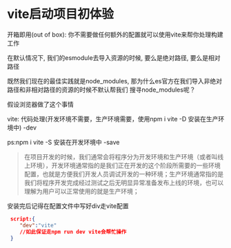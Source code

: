# vite启动项目初体验

开箱即用(out of box): 你不需要做任何额外的配置就可以使用vite来帮你处理构建工作

在默认情况下, 我们的esmodule去导入资源的时候, 要么是绝对路径, 要么是相对路径

既然我们现在的最佳实践就是node_modules, 那为什么es官方在我们导入非绝对路径和非相对路径的资源的时候不默认帮我们 搜寻node_modules呢？

假设浏览器做了这个事情

vite: 代码处理(开发环境不需要，生产环境需要，使用npm i vite -D 安装在生产环境中) -dev
 
ps:npm i vite -S 安装在开发环境中 -save

> 在项目开发的时候，我们通常会将程序分为开发环境和生产环境（或者叫线上环境），开发环境通常指的是我们正在开发的这个阶段所需要的一些环境配置，也就是方便我们开发人员调试开发的一种环境；生产环境通常指的是我们将程序开发完成经过测试之后无明显异常准备发布上线的环境，也可以理解为用户可以正常使用的就是生产环境；

安装完后记得在配置文件中写好div走vite配置
``` json
 script:{
    "dev":"vite"
    //如此保证走npm run dev vite会帮忙操作
 }
```